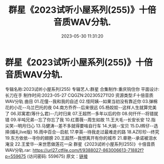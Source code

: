 ﻿---
title: 群星《2023试听小屋系列(255)》十倍音质WAV分轨.
date: 2023-05-30 11:31:20
categories: WAV车载音乐、镜像
tags: 华语中文
---
# 群星《2023试听小屋系列(255)》十倍音质WAV分轨.

专辑名称:2023试听小屋系列(255)
专辑艺人:群星
合集制作:重庆钩住你
平面设计:长刀在手
制作时间:2023-05-27
CQGZN:202305271120
资源类型:F十倍音质WAV分轨
曲目
01.花僮--我和我的自述
02.怪阿姨--如果当初没有靠近你
03.弹棉花的小花--乌兰巴托的夜
04.南方乔乔--后来很远
05.杨姣姣--这样人生就算完美了
06.邓寓君(等什么君)--几时归来
07.王超然--多年以后的你
08.何仟仟--将错就错
09.半吨兄弟--忘了你忘了我
10.红蔷薇--周生如故
11.王大毛--长安长安
12.指尖笑--明月归心
13.马健涛--差不多就得要啥自行车
14.大姚--宝贝
15.DJ辉仔--选择(婚礼live版)
16.雨中百合--启航
17.李英--待我走过最难走的路
18.AZ珍珍--终究
19.东方依依--寻你的翅膀
20.王超然--我想离开有你的城市
21.章艳--承诺被泪水淹没
22.王爱华--来世愿做莲花一朵
群星《2023试听小屋系列(255)》十倍音质WAV分轨.rar: https://url27.ctfile.com/f/9388027-863006613-71882f?p=559675
(访问密码: 559675)
原文：[链接](https://blog.sina.com.cn/s/blog_1647c7e760103123u.html)